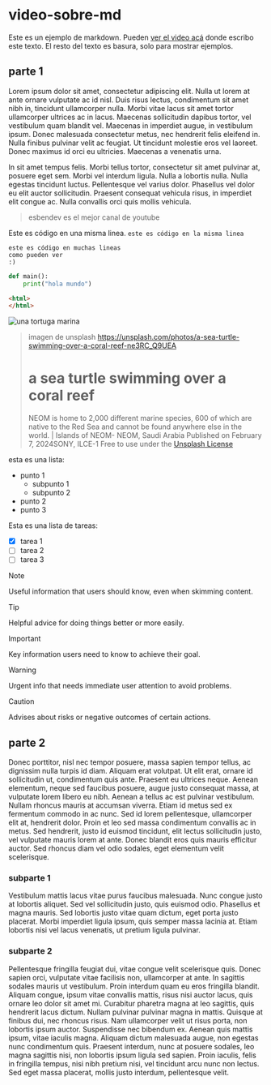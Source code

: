 # video-sobre-md
Este es un ejemplo de markdown. Pueden [ver el video acá](https://esbendev.com/blog) donde escribo este texto.
El resto del texto es basura, solo para mostrar ejemplos.

## parte 1
Lorem ipsum dolor sit amet, consectetur adipiscing elit. Nulla ut lorem at ante ornare vulputate ac id nisl. Duis risus lectus, condimentum sit amet nibh in, tincidunt ullamcorper nulla. Morbi vitae lacus sit amet tortor ullamcorper ultrices ac in lacus. Maecenas sollicitudin dapibus tortor, vel vestibulum quam blandit vel. Maecenas in imperdiet augue, in vestibulum ipsum. Donec malesuada consectetur metus, nec hendrerit felis eleifend in. Nulla finibus pulvinar velit ac feugiat. Ut tincidunt molestie eros vel laoreet. Donec maximus id orci eu ultricies. Maecenas a venenatis urna.

In sit amet tempus felis. Morbi tellus tortor, consectetur sit amet pulvinar at, posuere eget sem. Morbi vel interdum ligula. Nulla a lobortis nulla. Nulla egestas tincidunt luctus. Pellentesque vel varius dolor. Phasellus vel dolor eu elit auctor sollicitudin. Praesent consequat vehicula risus, in imperdiet elit congue ac. Nulla convallis orci quis mollis vehicula.

> esbendev es el mejor canal de youtube

Este es código en una misma linea. `este es código en la misma linea`

```
este es código en muchas lineas
como pueden ver
:)
```

```python
def main():
	print("hola mundo")
```

```html
<html>
</html>
```

![una tortuga marina](https://images.unsplash.com/photo-1707343848873-d6a834b5f9b9?q=80&w=2070&auto=format&fit=crop&ixlib=rb-4.0.3&ixid=M3wxMjA3fDF8MHxwaG90by1wYWdlfHx8fGVufDB8fHx8fA%3D%3D)
> imagen de unsplash https://unsplash.com/photos/a-sea-turtle-swimming-over-a-coral-reef-ne3RC_Q9UEA
> # a sea turtle swimming over a coral reef
>NEOM is home to 2,000 different marine species, 600 of which are native to the Red Sea and cannot be found anywhere else in the world. | Islands of NEOM- NEOM, Saudi Arabia
>Published on  February 7, 2024SONY, ILCE-1
>Free to use under the  [Unsplash License](https://unsplash.com/license)

esta es una lista:
- punto 1
	- subpunto 1
	- subpunto 2
- punto 2
- punto 3

Esta es una lista de tareas:
- [x] tarea 1
- [ ] tarea 2
- [ ] tarea 3

> [!NOTE]
> Useful information that users should know, even when skimming content.

> [!TIP]
> Helpful advice for doing things better or more easily.

> [!IMPORTANT]
> Key information users need to know to achieve their goal.

> [!WARNING]
> Urgent info that needs immediate user attention to avoid problems.

> [!CAUTION]
> Advises about risks or negative outcomes of certain actions.


## parte 2
Donec porttitor, nisl nec tempor posuere, massa sapien tempor tellus, ac dignissim nulla turpis id diam. Aliquam erat volutpat. Ut elit erat, ornare id sollicitudin ut, condimentum quis ante. Praesent eu ultrices neque. Aenean elementum, neque sed faucibus posuere, augue justo consequat massa, at vulputate lorem libero eu nibh. Aenean a tellus ac est pulvinar vestibulum. Nullam rhoncus mauris at accumsan viverra. Etiam id metus sed ex fermentum commodo in ac nunc. Sed id lorem pellentesque, ullamcorper elit at, hendrerit dolor. Proin et leo sed massa condimentum convallis ac in metus. Sed hendrerit, justo id euismod tincidunt, elit lectus sollicitudin justo, vel vulputate mauris lorem at ante. Donec blandit eros quis mauris efficitur auctor. Sed rhoncus diam vel odio sodales, eget elementum velit scelerisque.

### subparte 1
Vestibulum mattis lacus vitae purus faucibus malesuada. Nunc congue justo at lobortis aliquet. Sed vel sollicitudin justo, quis euismod odio. Phasellus et magna mauris. Sed lobortis justo vitae quam dictum, eget porta justo placerat. Morbi imperdiet ligula ipsum, quis semper massa lacinia at. Etiam lobortis nisi vel lacus venenatis, ut pretium ligula pulvinar.

### subparte 2
Pellentesque fringilla feugiat dui, vitae congue velit scelerisque quis. Donec sapien orci, vulputate vitae facilisis non, ullamcorper at ante. In sagittis sodales mauris ut vestibulum. Proin interdum quam eu eros fringilla blandit. Aliquam congue, ipsum vitae convallis mattis, risus nisi auctor lacus, quis ornare leo dolor sit amet mi. Curabitur pharetra magna at leo sagittis, quis hendrerit lacus dictum. Nullam pulvinar pulvinar magna in mattis. Quisque at finibus dui, nec rhoncus risus. Nam ullamcorper velit ut risus porta, non lobortis ipsum auctor. Suspendisse nec bibendum ex. Aenean quis mattis ipsum, vitae iaculis magna. Aliquam dictum malesuada augue, non egestas nunc condimentum quis. Praesent interdum, nunc at posuere sodales, leo magna sagittis nisi, non lobortis ipsum ligula sed sapien. Proin iaculis, felis in fringilla tempus, nisi nibh pretium nisi, vel tincidunt arcu nunc non lectus. Sed eget massa placerat, mollis justo interdum, pellentesque velit.
